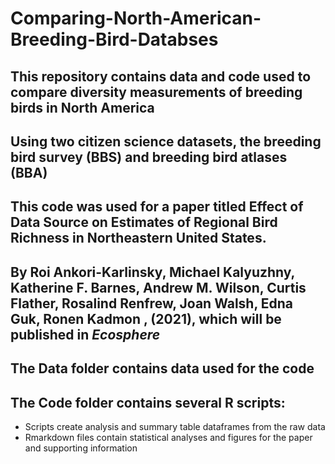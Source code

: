 # Comparing-North-American-Breeding-Bird-Databses

## This repository contains data and code used to compare diversity measurements of breeding birds in North America
## Using two citizen science datasets, the breeding bird survey (BBS) and breeding bird atlases (BBA)
## This code was used for a paper titled Effect of Data Source on Estimates of Regional Bird Richness in Northeastern United States.
## By Roi Ankori-Karlinsky, Michael Kalyuzhny, Katherine F. Barnes, Andrew M. Wilson, Curtis Flather, Rosalind Renfrew, Joan Walsh, Edna Guk, Ronen Kadmon , (2021), which will be published in *Ecosphere* 

## The Data folder contains data used for the code

## The Code folder contains several R scripts: 
  - Scripts create analysis and summary table dataframes from the raw data
  - Rmarkdown files contain statistical analyses and figures for the paper and supporting information
